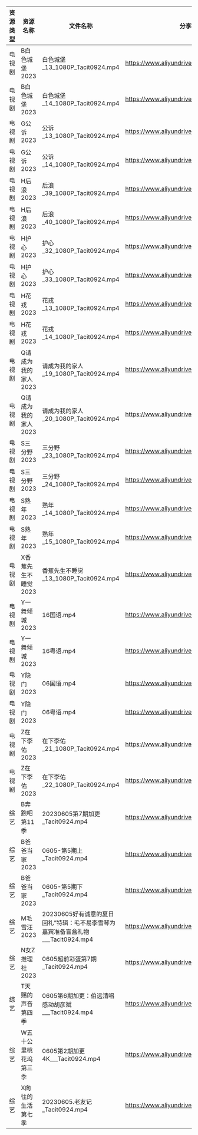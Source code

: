 | 资源类型 | 资源名称         | 文件名称                                                 | 分享链接                                      | 更新时间       |
| ---- | ------------ | ---------------------------------------------------- | ----------------------------------------- | ---------- |
| 电视剧  | B白色城堡2023    | 白色城堡_13_1080P_Tacit0924.mp4                          | https://www.aliyundrive.com/s/RaWxk24QWV6 | 2023-06-06 |
| 电视剧  | B白色城堡2023    | 白色城堡_14_1080P_Tacit0924.mp4                          | https://www.aliyundrive.com/s/RaWxk24QWV6 | 2023-06-06 |
| 电视剧  | G公诉2023      | 公诉_13_1080P_Tacit0924.mp4                            | https://www.aliyundrive.com/s/SKq7GkiMEWX | 2023-06-06 |
| 电视剧  | G公诉2023      | 公诉_14_1080P_Tacit0924.mp4                            | https://www.aliyundrive.com/s/SKq7GkiMEWX | 2023-06-06 |
| 电视剧  | H后浪2023      | 后浪_39_1080P_Tacit0924.mp4                            | https://www.aliyundrive.com/s/Ez3GKYEjsy9 | 2023-06-06 |
| 电视剧  | H后浪2023      | 后浪_40_1080P_Tacit0924.mp4                            | https://www.aliyundrive.com/s/Ez3GKYEjsy9 | 2023-06-06 |
| 电视剧  | H护心2023      | 护心_32_1080P_Tacit0924.mp4                            | https://www.aliyundrive.com/s/9HkxgS4UCNB | 2023-06-06 |
| 电视剧  | H护心2023      | 护心_33_1080P_Tacit0924.mp4                            | https://www.aliyundrive.com/s/9HkxgS4UCNB | 2023-06-06 |
| 电视剧  | H花戎2023      | 花戎_13_1080P_Tacit0924.mp4                            | https://www.aliyundrive.com/s/DsKqmGre9hn | 2023-06-06 |
| 电视剧  | H花戎2023      | 花戎_14_1080P_Tacit0924.mp4                            | https://www.aliyundrive.com/s/DsKqmGre9hn | 2023-06-06 |
| 电视剧  | Q请成为我的家人2023 | 请成为我的家人_19_1080P_Tacit0924.mp4                       | https://www.aliyundrive.com/s/LVhk36Kw3hq | 2023-06-06 |
| 电视剧  | Q请成为我的家人2023 | 请成为我的家人_20_1080P_Tacit0924.mp4                       | https://www.aliyundrive.com/s/LVhk36Kw3hq | 2023-06-06 |
| 电视剧  | S三分野2023     | 三分野_23_1080P_Tacit0924.mp4                           | https://www.aliyundrive.com/s/grfMSvWbXdD | 2023-06-06 |
| 电视剧  | S三分野2023     | 三分野_24_1080P_Tacit0924.mp4                           | https://www.aliyundrive.com/s/grfMSvWbXdD | 2023-06-06 |
| 电视剧  | S熟年2023      | 熟年_14_1080P_Tacit0924.mp4                            | https://www.aliyundrive.com/s/izBC7e3hvcb | 2023-06-06 |
| 电视剧  | S熟年2023      | 熟年_15_1080P_Tacit0924.mp4                            | https://www.aliyundrive.com/s/izBC7e3hvcb | 2023-06-06 |
| 电视剧  | X香蕉先生不睡觉2023 | 香蕉先生不睡觉_13_1080P_Tacit0924.mp4                       | https://www.aliyundrive.com/s/sDMpNaeEsz3 | 2023-06-06 |
| 电视剧  | Y一舞倾城2023    | 16国语.mp4                                             | https://www.aliyundrive.com/s/rJHcZFVa1Tf | 2023-06-06 |
| 电视剧  | Y一舞倾城2023    | 16粤语.mp4                                             | https://www.aliyundrive.com/s/rJHcZFVa1Tf | 2023-06-06 |
| 电视剧  | Y隐门2023      | 06国语.mp4                                             | https://www.aliyundrive.com/s/3hQ1KUe4HeE | 2023-06-06 |
| 电视剧  | Y隐门2023      | 06粤语.mp4                                             | https://www.aliyundrive.com/s/3hQ1KUe4HeE | 2023-06-06 |
| 电视剧  | Z在下李佑2023    | 在下李佑_21_1080P_Tacit0924.mp4                          | https://www.aliyundrive.com/s/XDyqjGPExFg | 2023-06-06 |
| 电视剧  | Z在下李佑2023    | 在下李佑_22_1080P_Tacit0924.mp4                          | https://www.aliyundrive.com/s/XDyqjGPExFg | 2023-06-06 |
| 综艺   | B奔跑吧第11季     | 20230605第7期加更_Tacit0924.mp4                          | https://www.aliyundrive.com/s/T8hYCsGLYpy | 2023-06-06 |
| 综艺   | B爸爸当家2023    | 0605-第5期上_Tacit0924.mp4                              | https://www.aliyundrive.com/s/SqHa3g1TkvY | 2023-06-06 |
| 综艺   | B爸爸当家2023    | 0605-第5期下_Tacit0924.mp4                              | https://www.aliyundrive.com/s/SqHa3g1TkvY | 2023-06-06 |
| 综艺   | M毛雪汪2023     | 20230605好有诚意的夏日回礼”特辑：毛不易李雪琴为嘉宾准备盲盒礼物___Tacit0924.mp4 | https://www.aliyundrive.com/s/asPqfgPRqAg | 2023-06-06 |
| 综艺   | N女Z推理社2023   | 0605超前彩蛋第7期_Tacit0924.mp4                            | https://www.aliyundrive.com/s/RA6dKYNxzLz | 2023-06-06 |
| 综艺   | T天赐的声音第四季    | 0605第6期加更：伯远清唱感动胡彦斌___Tacit0924.mp4                  | https://www.aliyundrive.com/s/gvD56pLsuyk | 2023-06-06 |
| 综艺   | W五十公里桃花坞第三季  | 0605第2期加更4K___Tacit0924.mp4                          | https://www.aliyundrive.com/s/UM8vBhV25fT | 2023-06-06 |
| 综艺   | X向往的生活第七季    | 20230605.老友记_Tacit0924.mp4                           | https://www.aliyundrive.com/s/82ytPLytcAd | 2023-06-06 |
